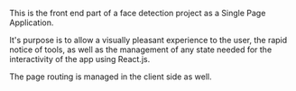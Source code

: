This is the front end part of a face detection project as a Single Page Application.

It's purpose is to allow a visually pleasant experience to the user, the rapid notice of tools, 
as well as the management of any state needed for the interactivity of the app using React.js.

The page routing is managed in the client side as well.
